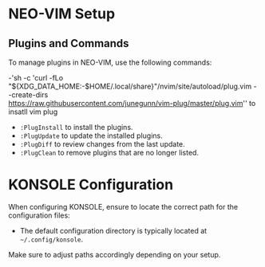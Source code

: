 # NEO-VIM Setup

## Plugins and Commands

To manage plugins in NEO-VIM, use the following commands:

-'sh -c 'curl -fLo "${XDG_DATA_HOME:-$HOME/.local/share}"/nvim/site/autoload/plug.vim --create-dirs \
       https://raw.githubusercontent.com/junegunn/vim-plug/master/plug.vim'' to insatll vim plug
- `:PlugInstall` to install the plugins.
- `:PlugUpdate` to update the installed plugins.
- `:PlugDiff` to review changes from the last update.
- `:PlugClean` to remove plugins that are no longer listed.

# KONSOLE Configuration

When configuring KONSOLE, ensure to locate the correct path for the configuration files:

- The default configuration directory is typically located at `~/.config/konsole`.

Make sure to adjust paths accordingly depending on your setup.
